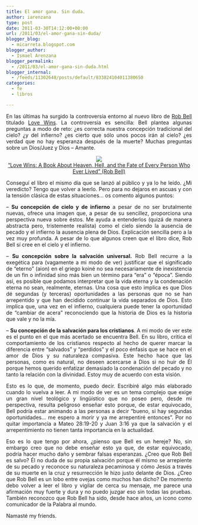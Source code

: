 ```yaml
---
title: El amor gana. Sin duda.
author: iarenzana
type: post
date: 2011-03-30T14:12:00+00:00
url: /2011/03/el-amor-gana-sin-duda/
blogger_blog:
  - micarreta.blogspot.com
blogger_author:
  - Ismael Arenzana
blogger_permalink:
  - /2011/03/el-amor-gana-sin-duda.html
blogger_internal:
  - /feeds/11302648/posts/default/833824104011380650
categories:
  - fe
  - libros

---
```

<p style="text-align: justify;">
  En las últimas ha surgido la controversia entorno al nuevo libro de <a href="http://robbell.com/">Rob Bell</a> titulado <a href="http://www.amazon.com/Love-Wins-About-Heaven-Person/dp/006204964X/ref=sr_1_1?ie=UTF8&qid=1301492771&sr=8-1">Love Wins</a>. La controversia es sencilla: Bell plantea algunas preguntas a modo de reto: ¿es correcta nuestra concepción tradicional del cielo? ¿y del infierno? ¿es cierto que sólo unos pocos irán al cielo? ¿es verdad que no hay esperanza después de la muerte? Muchas preguntas sobre un Dios/Juez y Dios &#8211; Amante.
</p>

<p style="text-align: justify;">
  <p style="text-align:center">
    <img src="http://ecx.images-amazon.com/images/I/41xNIso2jOL._SL160_.jpg" /><br /> <a href="http://www.amazon.com/Love-Wins-About-Heaven-Person/dp/006204964X%3FSubscriptionId%3D0PZ7TM66EXQCXFVTMTR2%26tag%3Dadriaantijsse-20%26linkCode%3Dxm2%26camp%3D2025%26creative%3D165953%26creativeASIN%3D006204964X">&#8220;Love Wins: A Book About Heaven, Hell, and the Fate of Every Person Who Ever Lived&#8221; (Rob Bell)</a>
  </p>
  
  <p style="text-align: justify;">
    Conseguí el libro el mismo día que se lanzó al público y ya lo he leído. ¿Mi veredicto? Tengo que volver a leerlo. Pero para no dejaros en ascuas y con la tensión clásica de estas situaciones&#8230; os comento algunos puntos:
  </p>
  
  <p style="text-align: justify;">
    &#8211; <b>Su concepción de cielo y de infierno</b> a pesar de no ser brutalmente nuevas, ofrece una imagen que, a pesar de su sencillez, proporciona una perspectiva nueva sobre éstos. Me ayuda a entenderlos (quizá de manera abstracta pero, tristemente realista) como el cielo siendo la ausencia de pecado y el infierno la ausencia plena de Dios. Explicación sencilla pero a la vez muy profunda. A pesar de lo que algunos creen que el libro dice, Rob Bell sí cree en el cielo y el infierno.
  </p>
  
  <p style="text-align: justify;">
    &#8211; <b>Su concepción sobre la salvación universal.</b> Rob Bell recurre a la exegética para (vagamente a mi modo de ver) justificar que el significado de &#8220;eterno&#8221; (aion) en el griego koiné no sea necesariamente de inexistencia de un fin o infinidad sino más bien un término para &#8220;era&#8221; o &#8220;época&#8221;. Siendo así, es posible que podamos interpretar que la vida eterna y la condenación eterna no sean, realmente, eternas. Una cosa que esto implica es que Dios dé segundas (y terceras) oportunidades a las personas que no se han arrepentido y que han decidido continuar la vida separados de Dios. Esto implica que, una vez en el infierno, cualquiera puede tener la oportunidad de &#8220;cambiar de acera&#8221; reconociendo que la historia de Dios es la historia que vale y no la mía.
  </p>
  
  <p style="text-align: justify;">
    &#8211; <b>Su concepción de la salvación para los cristianos</b>. A mi modo de ver este es el punto en el que más acertado se encuentra Bell. En su libro, critica el comportamiento de los cristianos respecto al hecho de querer marcar la diferencia entre &#8220;salvados&#8221; y &#8220;perdidos&#8221; y el poco énfasis que se hace en el amor de Dios y su naturaleza compasiva. Este hecho hace que las personas, como es natural, no deseen acercarse a Dios si no huir de Él porque hemos querido enfatizar demasiado la condenación del pecado y no tanto la relación con la divinidad. Estoy muy de acuerdo con esta visión.
  </p>
  
  <p style="text-align: justify;">
    Esto es lo que, de momento, puedo decir. Escribiré algo más elaborado cuando lo vuelva a leer. A mi modo de ver es un tema complejo que exige un gran nivel teológico y lingüístico que no poseo pero, desde mi perspectiva, resulta peligroso enseñar esto porque, de estar equivocado, Bell podría estar animando a las personas a decir &#8220;bueno, si hay segundas oportunidades&#8230; me espero a morir y ya me arrepentiré entonces&#8221;. Por no quitar importancia a Mateo 28:19-20 y Juan 3:16 ya que la salvación y el arrepentimiento no tienen tanta importancia en la actualidad.
  </p>
  
  <p style="text-align: justify;">
    Eso es lo que tengo por ahora, ¿pienso que Bell es un hereje? No, sin embargo creo que no debe enseñar esto ya que, de estar equivocado, podría hacer mucho daño y sembrar falsas esperanzas. ¿Creo que Rob Bell es salvo? Él no duda de su propia salvación porque él mismo se arrepiente de su pecado y reconoce su naturaleza pecaminosa y cómo Jesús a través de su muerte en la cruz y resurrección le hizo justo delante de Dios. ¿Creo que Rob Bell es un lobo entre ovejas como muchos han dicho? De momento debo volver a leer el libro y vigilar de cerca su mensaje, me parece una afirmación muy fuerte y dura y no puedo juzgar eso sin todas las pruebas. También reconozco que Rob Bell ha sido, desde hace años, un icono como comunicador de la Palabra al mundo.
  </p>
  
  <p style="text-align: justify;">
    Namasté my friends.
  </p>
